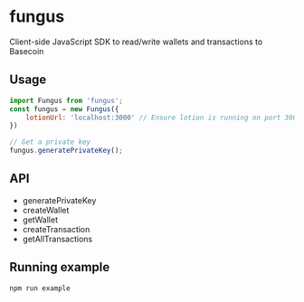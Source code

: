 # fungus
Client-side JavaScript SDK to read/write wallets and transactions to Basecoin

## Usage
```javascript
import Fungus from 'fungus';
const fungus = new Fungus({
    lotionUrl: 'localhost:3000' // Ensure lotion is running on port 3000
})

// Get a private key
fungus.generatePrivateKey();
```

## API
* generatePrivateKey
* createWallet
* getWallet
* createTransaction
* getAllTransactions

## Running example
```bash
npm run example
```

